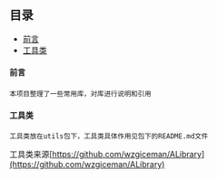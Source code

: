 ## 目录
* [前言](#前言)
* [工具类](#工具类)


#### 前言
    本项目整理了一些常用库，对库进行说明和引用
    
    
#### 工具类
    工具类放在utils包下，工具类具体作用见包下的README.md文件
工具类来源[https://github.com/wzgiceman/ALibrary](https://github.com/wzgiceman/ALibrary)


